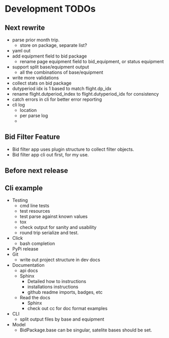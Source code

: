 # Development TODOs

## Next rewrite

- parse prior month trip.
  - store on package, separate list?
- yaml out
- add equipment field to bid package
  - rename page equipment field to bid_equipment, or status equipment
- support split base/equipment output
  - all the combinations of base/equipment
- write more validations
- collect stats on bid package
- dutyperiod idx is 1 based to match flight.dp_idx
- rename flight.dutperiod_index to flight.dutyperiod_idx for consistency
- catch  errors in cli for better error reporting
- cli log
  - location
  - per parse log
  - 

## Bid Filter Feature

- Bid filter app uses plugin structure to collect filter objects.
- Bid filter app cli out first, for my use.

## Before next release

## Cli example

- Testing
  - cmd line tests
  - test resources
  - test parse against known values
  - tox
  - check output for sanity and usability
  - round trip serialize and test.
- Click
  - bash completion
- PyPi release
- Git
  - write out project structure in dev docs
- Documentation
  - api docs
  - Sphinx
    - Detailed how to instructions
    - installations instructions
    - github readme imports, badges, etc
  - Read the docs
    - Sphinx
    - check out cc for doc format examples
- CLI
  - split output files by base and equipment
- Model
  - BidPackage.base can be singular, satelite bases should be set.
